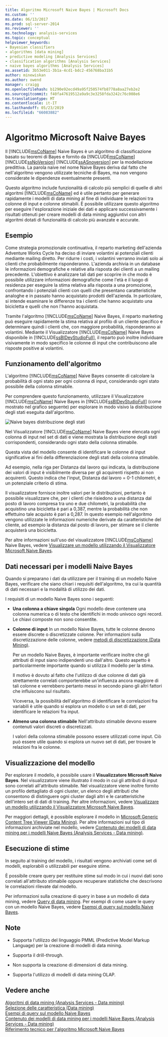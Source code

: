```yaml
---
title: Algoritmo Microsoft Naive Bayes | Microsoft Docs
ms.custom: ''
ms.date: 06/13/2017
ms.prod: sql-server-2014
ms.reviewer: ''
ms.technology: analysis-services
ms.topic: conceptual
helpviewer_keywords:
- Bayesian classifiers
- algorithms [data mining]
- predictive modeling [Analysis Services]
- classification algorithms [Analysis Services]
- naive bayes algorithms [Analysis Services]
ms.assetid: 3b53e011-3b1a-4cd1-bdc2-456768ba31b5
author: minewiskan
ms.author: owend
manager: craigg
ms.openlocfilehash: b1290e92ecd49a95f250574fb8778a8aa27eb2e2
ms.sourcegitcommit: f40fa47619512a9a9c3e3258fda3242c76c008e6
ms.translationtype: MT
ms.contentlocale: it-IT
ms.lasthandoff: 05/23/2019
ms.locfileid: "66083882"
---
```

# <a name="microsoft-naive-bayes-algorithm"></a>Algoritmo Microsoft Naive Bayes
  Il [!INCLUDE[msCoName](../../includes/msconame-md.md)] Naive Bayes è un algoritmo di classificazione basato su teoremi di Bayes e fornito da [!INCLUDE[msCoName](../../includes/msconame-md.md)] [!INCLUDE[ssNoVersion](../../includes/ssnoversion-md.md)] [!INCLUDE[ssASnoversion](../../includes/ssasnoversion-md.md)] per la modellazione predittiva. La parola naive nel nome Naive Bayes deriva dal fatto che nell'algoritmo vengono utilizzate tecniche di Bayes, ma non vengono considerate le dipendenze eventualmente presenti.  
  
 Questo algoritmo include funzionalità di calcolo più semplici di quelle di altri algoritmi [!INCLUDE[msCoName](../../includes/msconame-md.md)] ed è utile pertanto per generare rapidamente i modelli di data mining al fine di individuare le relazioni tra colonne di input e colonne stimabili. È possibile utilizzare questo algoritmo per eseguire l'esplorazione iniziale dei dati e applicare successivamente i risultati ottenuti per creare modelli di data mining aggiuntivi con altri algoritmi dotati di funzionalità di calcolo più avanzate e accurate.  
  
## <a name="example"></a>Esempio  
 Come strategia promozionale continuativa, il reparto marketing dell'azienda Adventure Works Cycle ha deciso di inviare volantini ai potenziali clienti mediante mailing diretto. Per ridurre i costi, i volantini verranno inviati solo ai clienti che probabilmente risponderanno. L'azienda archivia in un database le informazioni demografiche e relative alla risposta dei clienti a un mailing precedente. L'obiettivo è analizzare tali dati per scoprire in che modo è possibile utilizzare informazioni demografiche come l'età e il luogo di residenza per eseguire la stima relativa alla risposta a una promozione, confrontando i potenziali clienti con quelli che presentano caratteristiche analoghe e in passato hanno acquistato prodotti dell'azienda. In particolare, si intende esaminare le differenze tra i clienti che hanno acquistato una bicicletta e quelli che non l'hanno acquistata.  
  
 Tramite l'algoritmo [!INCLUDE[msCoName](../../includes/msconame-md.md)] Naive Bayes, il reparto marketing può eseguire rapidamente la stima relativa al profilo di un cliente specifico e determinare quindi i clienti che, con maggiore probabilità, risponderanno ai volantini. Mediante il Visualizzatore [!INCLUDE[msCoName](../../includes/msconame-md.md)] Naive Bayes disponibile in [!INCLUDE[ssBIDevStudioFull](../../includes/ssbidevstudiofull-md.md)], il reparto può inoltre individuare visivamente in modo specifico le colonne di input che contribuiscono alle risposte positive ai volantini.  
  
## <a name="how-the-algorithm-works"></a>Funzionamento dell'algoritmo  
 L'algoritmo [!INCLUDE[msCoName](../../includes/msconame-md.md)] Naive Bayes consente di calcolare la probabilità di ogni stato per ogni colonna di input, considerando ogni stato possibile della colonna stimabile.  
  
 Per comprendere questo funzionamento, utilizzare il Visualizzatore [!INCLUDE[msCoName](../../includes/msconame-md.md)] Naive Bayes in [!INCLUDE[ssBIDevStudioFull](../../includes/ssbidevstudiofull-md.md)] (come mostrato nel grafico seguente) per esplorare in modo visivo la distribuzione degli stati eseguita dall'algoritmo.  
  
 ![Naive bayes distribuzione degli stati](../media/naive-bayes.gif "Naive bayes distribuzione degli Stati")  
  
 Nel Visualizzatore [!INCLUDE[msCoName](../../includes/msconame-md.md)] Naive Bayes viene elencata ogni colonna di input nel set di dati e viene mostrata la distribuzione degli stati corrispondenti, considerando ogni stato della colonna stimabile.  
  
 Questa vista del modello consente di identificare le colonne di input significative ai fini della differenziazione degli stati della colonna stimabile.  
  
 Ad esempio, nella riga per Distanza dal lavoro qui indicata, la distribuzione dei valori di input è visibilmente diversa per gli acquirenti rispetto ai non acquirenti. Questo indica che l'input, Distanza dal lavoro = 0-1 chilometri, è un potenziale criterio di stima.  
  
 Il visualizzatore fornisce inoltre valori per le distribuzioni, pertanto è possibile visualizzare che, per i clienti che risiedono a una distanza dal posto di lavoro compresa tra uno e due chilometri, la probabilità che acquistino una bicicletta è pari a 0,387, mentre la probabilità che non effettuino tale acquisto è pari a 0,287. In questo esempio nell'algoritmo vengono utilizzate le informazioni numeriche derivate da caratteristiche del cliente, ad esempio la distanza dal posto di lavoro, per stimare se il cliente acquisterà una bicicletta.  
  
 Per altre informazioni sull'uso del visualizzatore [!INCLUDE[msCoName](../../includes/msconame-md.md)] Naive Bayes, vedere [Visualizzare un modello utilizzando il Visualizzatore Microsoft Naive Bayes](browse-a-model-using-the-microsoft-naive-bayes-viewer.md).  
  
## <a name="data-required-for-naive-bayes-models"></a>Dati necessari per i modelli Naive Bayes  
 Quando si preparano i dati da utilizzare per il training di un modello Naive Bayes, verificare che siano chiari i requisiti dell'algoritmo, tra cui la quantità di dati necessari e la modalità di utilizzo dei dati.  
  
 I requisiti di un modello Naive Bayes sono i seguenti:  
  
-   **Una colonna a chiave singola** Ogni modello deve contenere una colonna numerica o di testo che identifichi in modo univoco ogni record. Le chiavi composte non sono consentite.  
  
-   **Colonne di input** In un modello Naive Bayes, tutte le colonne devono essere discrete o discretizzate colonne. Per informazioni sulla discretizzazione delle colonne, vedere [metodi di discretizzazione &#40;Data Mining&#41;](discretization-methods-data-mining.md).  
  
     Per un modello Naive Bayes, è importante verificare inoltre che gli attributi di input siano indipendenti uno dall'altro. Questo aspetto è particolarmente importante quando si utilizza il modello per la stima.  
  
     Il motivo è dovuto al fatto che l'utilizzo di due colonne di dati già strettamente correlati comporterebbe un'influenza ancora maggiore di tali colonne e verrebbero pertanto messi in secondo piano gli altri fattori che influiscono sul risultato.  
  
     Viceversa, la possibilità dell'algoritmo di identificare le correlazioni fra variabili è utile quando si esplora un modello o un set di dati, per identificare le relazioni fra input.  
  
-   **Almeno una colonna stimabile** Nell'attributo stimabile devono essere contenuti valori discreti o discretizzati.  
  
     I valori della colonna stimabile possono essere utilizzati come input. Ciò può essere utile quando si esplora un nuovo set di dati, per trovare le relazioni fra le colonne.  
  
## <a name="viewing-the-model"></a>Visualizzazione del modello  
 Per esplorare il modello, è possibile usare il **Visualizzatore Microsoft Naive Bayes**. Nel visualizzatore viene illustrato il modo in cui gli attributi di input sono correlati all'attributo stimabile. Nel visualizzatore viene inoltre fornito un profilo dettagliato di ogni cluster, un elenco degli attributi che consentono di distinguere ogni cluster dagli altri e le caratteristiche dell'intero set di dati di training. Per altre informazioni, vedere [Visualizzare un modello utilizzando il Visualizzatore Microsoft Naive Bayes](browse-a-model-using-the-microsoft-naive-bayes-viewer.md).  
  
 Per maggiori dettagli, è possibile esplorare il modello in [Microsoft Generic Content Tree Viewer &#40;Data Mining&#41;](../microsoft-generic-content-tree-viewer-data-mining.md). Per altre informazioni sul tipo di informazioni archiviate nel modello, vedere [Contenuto dei modelli di data mining per i modelli Naive Bayes &#40;Analysis Services - Data mining&#41;](mining-model-content-for-naive-bayes-models-analysis-services-data-mining.md).  
  
## <a name="making-predictions"></a>Esecuzione di stime  
 In seguito al training del modello, i risultati vengono archiviati come set di modelli, esplorabili o utilizzabili per eseguire stime.  
  
 È possibile creare query per restituire stime sul modo in cui i nuovi dati sono correlati all'attributo stimabile oppure recuperare statistiche che descrivono le correlazioni rilevate dal modello.  
  
 Per informazioni sulla creazione di query in base a un modello di data mining, vedere [Query di data mining](data-mining-queries.md). Per esempi di come usare le query con un modello Naive Bayes, vedere [Esempi di query sul modello Naive Bayes](naive-bayes-model-query-examples.md).  
  
## <a name="remarks"></a>Note  
  
-   Supporta l'utilizzo del linguaggio PMML (Predictive Model Markup Language) per la creazione di modelli di data mining.  
  
-   Supporta il drill-through.  
  
-   Non supporta la creazione di dimensioni di data mining.  
  
-   Supporta l'utilizzo di modelli di data mining OLAP.  
  
## <a name="see-also"></a>Vedere anche  
 [Algoritmi di data mining &#40;Analysis Services - Data mining&#41;](data-mining-algorithms-analysis-services-data-mining.md)   
 [Selezione delle caratteristica &#40;Data mining&#41;](feature-selection-data-mining.md)   
 [Esempi di query sul modello Naive Bayes](naive-bayes-model-query-examples.md)   
 [Contenuto dei modelli di data mining per i modelli Naive Bayes &#40;Analysis Services - Data mining&#41;](mining-model-content-for-naive-bayes-models-analysis-services-data-mining.md)   
 [Riferimento tecnico per l'algoritmo Microsoft Naive Bayes](microsoft-naive-bayes-algorithm-technical-reference.md)  
  
  
